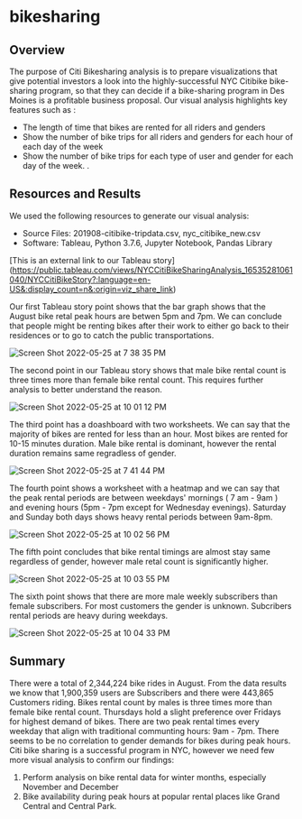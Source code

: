 # bikesharing
## Overview

The purpose of Citi Bikesharing analysis is to prepare visualizations that give potential investors a look into the highly-successful NYC Citibike bike-sharing program, so that they can decide if a bike-sharing program in Des Moines is a profitable business proposal. Our visual analysis highlights key features such as :
* The length of time that bikes are rented for all riders and genders
* Show the number of bike trips for all riders and genders for each hour of each day of the week
* Show the number of bike trips for each type of user and gender for each day of the week.
.
## Resources and Results
We used the following resources to generate our visual analysis:

* Source Files: 201908-citibike-tripdata.csv, nyc_citibike_new.csv
* Software: Tableau, Python 3.7.6, Jupyter Notebook, Pandas Library

[This is an external link to our Tableau story] (https://public.tableau.com/views/NYCCitiBikeSharingAnalysis_16535281061040/NYCCitiBikeStory?:language=en-US&:display_count=n&:origin=viz_share_link) 

Our first Tableau story point shows that the bar graph shows that the August bike retal peak hours are betwen 5pm and 7pm.  We can conclude that people might be renting bikes after their work to either go back to their residences or to go to catch the public transportations.

![Screen Shot 2022-05-25 at 7 38 35 PM](https://user-images.githubusercontent.com/98566486/170386610-259517af-2fd8-48a4-86e6-0b2ca59194e5.png)

The second point in our Tableau story shows that male bike rental count is three times more than female bike rental count.  This requires further analysis to better understand the reason.

![Screen Shot 2022-05-25 at 10 01 12 PM](https://user-images.githubusercontent.com/98566486/170400077-b1708e19-46b6-489c-a94a-8f56ae90dd2d.png)


The third point has a doashboard with two worksheets.  We can say that the majority of bikes are rented for less than an hour.  Most bikes are rented for 10-15 minutes duration.  Male bike rental is dominant, however the rental duration remains same regradless of gender.

![Screen Shot 2022-05-25 at 7 41 44 PM](https://user-images.githubusercontent.com/98566486/170386871-59426e97-953a-4f21-9714-9341ce09b8a0.png)

The fourth point shows a worksheet with a heatmap and we can say that the peak rental periods are between weekdays' mornings ( 7 am - 9am ) and evening hours (5pm - 7pm except for Wednesday evenings).  Saturday and Sunday both days shows heavy rental periods between 9am-8pm.

![Screen Shot 2022-05-25 at 10 02 56 PM](https://user-images.githubusercontent.com/98566486/170400309-1c3ac7be-4e62-40a0-8c9c-f89bb855917c.png)


The fifth point concludes that bike rental timings are almost stay same regardless of gender, however male retal count is significantly higher.

![Screen Shot 2022-05-25 at 10 03 55 PM](https://user-images.githubusercontent.com/98566486/170400454-df2faa8e-fa50-4765-975f-afdc1e22c51d.png)

The sixth point shows that there are more male weekly subscribers than female subscribers.  For most customers the gender is unknown.  Subcribers rental periods are heavy during weekdays.  

![Screen Shot 2022-05-25 at 10 04 33 PM](https://user-images.githubusercontent.com/98566486/170400531-06f78348-f2c4-4408-93f3-ab594e8fcdd9.png)


## Summary
There were a total of 2,344,224 bike rides in August. From the data results we know that 1,900,359 users are Subscribers and there were 443,865 Customers riding.  Bikes rental count by males is three times more than female bike rental count.  Thursdays hold a slight preference over Fridays for highest demand of bikes. There are two peak rental times every weekday that align with traditional communting hours: 9am - 7pm.  There seems to be no correlation to gender demands for bikes during peak hours.  Citi bike sharing is a successful program in NYC, however we need few more visual analysis to confirm our findings:

1. Perform analysis on bike rental data for winter months, especially November and December
2. Bike availability during peak hours at popular rental places like Grand Central and Central Park.


